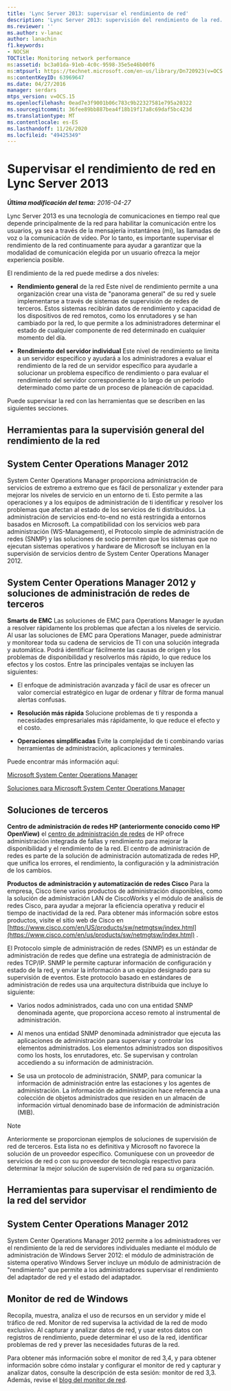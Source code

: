 ```yaml
---
title: 'Lync Server 2013: supervisar el rendimiento de red'
description: 'Lync Server 2013: supervisión del rendimiento de la red.'
ms.reviewer: ''
ms.author: v-lanac
author: lanachin
f1.keywords:
- NOCSH
TOCTitle: Monitoring network performance
ms:assetid: bc3a01da-91eb-4c0c-9598-35e5e46b00f6
ms:mtpsurl: https://technet.microsoft.com/en-us/library/Dn720923(v=OCS.15)
ms:contentKeyID: 63969647
ms.date: 04/27/2016
manager: serdars
mtps_version: v=OCS.15
ms.openlocfilehash: 0ead7e3f9001b06c783c9b22327581e795a20322
ms.sourcegitcommit: 36fee89bb887bea4f18b19f17a8c69daf5bc423d
ms.translationtype: MT
ms.contentlocale: es-ES
ms.lasthandoff: 11/26/2020
ms.locfileid: "49425349"
---
```

# <a name="monitoring-network-performance-in-lync-server-2013"></a>Supervisar el rendimiento de red en Lync Server 2013

<div data-xmlns="http://www.w3.org/1999/xhtml">

<div class="topic" data-xmlns="http://www.w3.org/1999/xhtml" data-msxsl="urn:schemas-microsoft-com:xslt" data-cs="https://msdn.microsoft.com/">

<div data-asp="https://msdn2.microsoft.com/asp">



</div>

<div id="mainSection">

<div id="mainBody">

<span> </span>

_**Última modificación del tema:** 2016-04-27_

Lync Server 2013 es una tecnología de comunicaciones en tiempo real que depende principalmente de la red para habilitar la comunicación entre los usuarios, ya sea a través de la mensajería instantánea (mi), las llamadas de voz o la comunicación de vídeo. Por lo tanto, es importante supervisar el rendimiento de la red continuamente para ayudar a garantizar que la modalidad de comunicación elegida por un usuario ofrezca la mejor experiencia posible.

El rendimiento de la red puede medirse a dos niveles:

  - **Rendimiento general**   de la red   Este nivel de rendimiento permite a una organización crear una vista de "panorama general" de su red y suele implementarse a través de sistemas de supervisión de redes de terceros. Estos sistemas recibirán datos de rendimiento y capacidad de los dispositivos de red remotos, como los enrutadores y se han cambiado por la red, lo que permite a los administradores determinar el estado de cualquier componente de red determinado en cualquier momento del día.

  - **Rendimiento del servidor individual**   Este nivel de rendimiento se limita a un servidor específico y ayudará a los administradores a evaluar el rendimiento de la red de un servidor específico para ayudarle a solucionar un problema específico de rendimiento o para evaluar el rendimiento del servidor correspondiente a lo largo de un período determinado como parte de un proceso de planeación de capacidad.

Puede supervisar la red con las herramientas que se describen en las siguientes secciones.

<div>

## <a name="tools-for-overall-network-performance-monitoring"></a>Herramientas para la supervisión general del rendimiento de la red

<div>

## <a name="system-center-operations-manager-2012"></a>System Center Operations Manager 2012

System Center Operations Manager proporciona administración de servicios de extremo a extremo que es fácil de personalizar y extender para mejorar los niveles de servicio en un entorno de ti. Esto permite a las operaciones y a los equipos de administración de ti identificar y resolver los problemas que afectan al estado de los servicios de ti distribuidos. La administración de servicios end-to-end no está restringida a entornos basados en Microsoft. La compatibilidad con los servicios web para administración (WS-Management), el Protocolo simple de administración de redes (SNMP) y las soluciones de socio permiten que los sistemas que no ejecutan sistemas operativos y hardware de Microsoft se incluyan en la supervisión de servicios dentro de System Center Operations Manager 2012.

</div>

<div>

## <a name="system-center-operations-manager-2012-and-third-party-network-management-solutions"></a>System Center Operations Manager 2012 y soluciones de administración de redes de terceros

**Smarts de EMC**   Las soluciones de EMC para Operations Manager le ayudan a resolver rápidamente los problemas que afectan a los niveles de servicio. Al usar las soluciones de EMC para Operations Manager, puede administrar y monitorear toda su cadena de servicios de TI con una solución integrada y automática. Podrá identificar fácilmente las causas de origen y los problemas de disponibilidad y resolverlos más rápido, lo que reduce los efectos y los costos. Entre las principales ventajas se incluyen las siguientes:

  - El enfoque de administración avanzada y fácil de usar es ofrecer un valor comercial estratégico en lugar de ordenar y filtrar de forma manual alertas confusas.

  - **Resolución más rápida**   Solucione problemas de ti y responda a necesidades empresariales más rápidamente, lo que reduce el efecto y el costo.

  - **Operaciones simplificadas**   Evite la complejidad de ti combinando varias herramientas de administración, aplicaciones y terminales.

Puede encontrar más información aquí:

[Microsoft System Center Operations Manager](https://go.microsoft.com/fwlink/p/?linkid=243651)

[Soluciones para Microsoft System Center Operations Manager](http://www.emc.com/collateral/software/data-sheet/h6135-server-manager-ds.pdf)

</div>

<div>

## <a name="third-party-solutions"></a>Soluciones de terceros

**Centro de administración de redes HP (anteriormente conocido como HP OpenView)** el [centro de administración de redes](http://www8.hp.com/us/en/software-solutions/network-management/index.html?%26zn=bto%26cp=1-11-15-119_4000_100__) de HP ofrece administración integrada de fallas y rendimiento para mejorar la disponibilidad y el rendimiento de la red.    El centro de administración de redes es parte de la solución de administración automatizada de redes HP, que unifica los errores, el rendimiento, la configuración y la administración de los cambios.

**Productos de administración y automatización de redes Cisco**   Para la empresa, Cisco tiene varios productos de administración disponibles, como la solución de administración LAN de CiscoWorks y el módulo de análisis de redes Cisco, para ayudar a mejorar la eficiencia operativa y reducir el tiempo de inactividad de la red. Para obtener más información sobre estos productos, visite el sitio web de Cisco en [https://www.cisco.com/en/US/products/sw/netmgtsw/index.html](https://www.cisco.com/en/us/products/sw/netmgtsw/index.html) .

El Protocolo simple de administración de redes (SNMP) es un estándar de administración de redes que define una estrategia de administración de redes TCP/IP. SNMP le permite capturar información de configuración y estado de la red, y enviar la información a un equipo designado para su supervisión de eventos. Este protocolo basado en estándares de administración de redes usa una arquitectura distribuida que incluye lo siguiente:

  - Varios nodos administrados, cada uno con una entidad SNMP denominada agente, que proporciona acceso remoto al instrumental de administración.

  - Al menos una entidad SNMP denominada administrador que ejecuta las aplicaciones de administración para supervisar y controlar los elementos administrados. Los elementos administrados son dispositivos como los hosts, los enrutadores, etc. Se supervisan y controlan accediendo a su información de administración.

  - Se usa un protocolo de administración, SNMP, para comunicar la información de administración entre las estaciones y los agentes de administración. La información de administración hace referencia a una colección de objetos administrados que residen en un almacén de información virtual denominado base de información de administración (MIB).

<div>


> [!NOTE]  
> Anteriormente se proporcionan ejemplos de soluciones de supervisión de red de terceros. Esta lista no es definitiva y Microsoft no favorece la solución de un proveedor específico. Comuníquese con un proveedor de servicios de red o con su proveedor de tecnología respectivo para determinar la mejor solución de supervisión de red para su organización.



</div>

</div>

</div>

<div>

## <a name="tools-for-monitoring-individual-server-network-performance"></a>Herramientas para supervisar el rendimiento de la red del servidor

<div>

## <a name="system-center-operations-manager-2012"></a>System Center Operations Manager 2012

System Center Operations Manager 2012 permite a los administradores ver el rendimiento de la red de servidores individuales mediante el módulo de administración de Windows Server 2012: el módulo de administración de sistema operativo Windows Server incluye un módulo de administración de "rendimiento" que permite a los administradores supervisar el rendimiento del adaptador de red y el estado del adaptador.

</div>

<div>

## <a name="windows-network-monitor"></a>Monitor de red de Windows

Recopila, muestra, analiza el uso de recursos en un servidor y mide el tráfico de red. Monitor de red supervisa la actividad de la red de modo exclusivo. Al capturar y analizar datos de red, y usar estos datos con registros de rendimiento, puede determinar el uso de la red, identificar problemas de red y prever las necesidades futuras de la red.

Para obtener más información sobre el monitor de red 3,4, y para obtener información sobre cómo instalar y configurar el monitor de red y capturar y analizar datos, consulte la descripción de esta sesión: monitor de red 3,3. Además, revise el [blog del monitor de red](https://blogs.technet.com/b/netmon/).

</div>

</div>

</div>

<span> </span>

</div>

</div>

</div>

